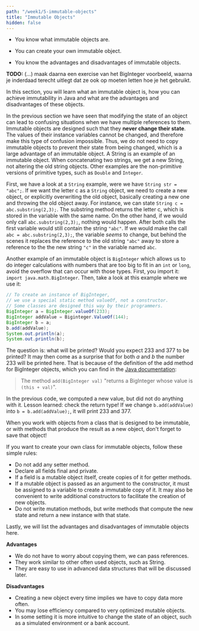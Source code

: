 ```yaml
---
path: "/week1/5-immutable-objects"
title: "Immutable Objects"
hidden: false
---
```


<text-box variant='learningObjectives' name='Learning Objectives'>

- You know what immutable objects are.

- You can create your own immutable object.

- You know the advantages and disadvantages of immutable objects.

</text-box>

**TODO:** (...) maak daarna een exercise van het BigInteger voorbeeld, waarna je inderdaad terecht uitlegt dat ze ook op moeten letten hoe je het gebruikt.

In this section, you will learn what an immutable object is, how you can achieve immutability in Java and what are the advantages and disadvantages of these objects.

In the previous section we have seen that modifying the state of an object can lead to confusing situations when we have multiple references to them.
Immutable objects are designed such that they **never change their state**. The values of their instance variables cannot be changed, and therefore make this type of confusion impossible.
Thus, we do not need to copy immutable objects to prevent their state from being changed, which is a large advantage of an immutable object. A String is an example of an immutable object. When concatenating two strings, we get a new String, not altering the old string objects. Other examples are the non-primitive versions of primitive types, such as `Double` and `Integer`.

First, we have a look at a `String` example, were we have `String str = "abc";`.
If we want the letter c as a `String` object, we need to create a new object, or explicitly overwriting the old object, basically creating a new one and throwing the old object away.
For instance, we can state `String c = abc.substring(2,3);`.
The substring method returns the letter c, which is stored in the variable with the same name.
On the other hand, if we would only call `abc.substring(2,3);`, nothing would happen.
After both calls the first variable would still contain the string `"abc"`.
If we would make the call `abc = abc.substring(2,3);`, the variable _seems_ to change, but behind the scenes it replaces the reference to the old string `"abc"` away to store a reference to the the new string `"c"` in the variable named `abc`.

Another example of an immutable object is `BigInteger` which allows us to do integer calculations with numbers that are too big to fit in an `int` or `long`,
avoid the overflow that can occur with those types.
First, you import it: `import java.math.BigInteger`. Then, take a look at this example where we use it:

```java
// To create an instance of BigInteger,
// we use a special static method valueOf, not a constructor.
// Some classes are designed this way by their programmers.
BigInteger a = BigInteger.valueOf(233);
BigInteger addValue = Biginteger.ValueOf(144);
BigInteger b = a;
b.add(addValue);
System.out.println(a);
System.out.println(b);
```

The question is: what will be printed? Would you expect 233 and 377 to be printed?
It may then come as a surprise that for both _a_ and _b_ the number 233 will be printed here. That is because of the definition of the add method for BigInteger objects, which you can find in the [Java documentation](https://docs.oracle.com/javase/8/docs/api/java/math/BigInteger.html):

> The method `add(BigInteger val)` "returns a BigInteger whose value is `(this + val)`".

In the previous code, we computed a new value, but did not do anything with it. Lesson learned: check the return type! If we change `b.add(addValue)` into `b = b.add(addValue);`, it will print 233 and 377.

<text-box variant="hint" name="Store immutable values">
When you work with objects from a class that is designed to be immutable, or with methods that produce the result
as a new object, don't forget to save that object!
</text-box>

If you want to create your own class for immutable objects, follow these simple rules:
- Do not add any setter method.
- Declare all fields final and private.
- If a field is a mutable object itself, create copies of it for getter methods.
- If a mutable object is passed as an argument to the constructor, it must be assigned to a variable to create a immutable copy of it. It may also be convenient to write additional constructors to facilitate the creation of new objects.
- Do not write mutation methods, but write methods that compute the new state and return a new instance with that state.

Lastly, we will list the advantages and disadvantages of immutable objects here.

<text-box title="Advantages and Disadvantages">

**Advantages**
- We do not have to worry about copying them, we can pass references.
- They work similar to other often used objects, such as String.
- They are easy to use in advanced data structures that will be discussed later.

**Disadvantages**
- Creating a new object every time implies we have to copy data more often.
- You may lose efficiency compared to very optimized mutable objects.
- In some setting it is more intuitive to change the state of an object, such as a simulated environment or a bank account.
</text-box>
